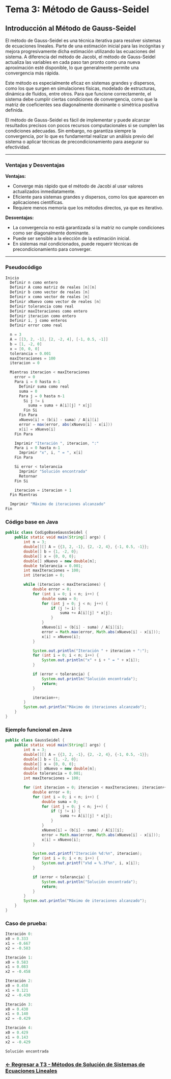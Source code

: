 # Tema 3: Método de Gauss-Seidel

## Introducción al Método de Gauss-Seidel

El método de Gauss-Seidel es una técnica iterativa para resolver sistemas de ecuaciones lineales. Parte de una estimación inicial para las incógnitas y mejora progresivamente dicha estimación utilizando las ecuaciones del sistema. A diferencia del método de Jacobi, el método de Gauss-Seidel actualiza las variables en cada paso tan pronto como una nueva aproximación esté disponible, lo que generalmente permite una convergencia más rápida.

Este método es especialmente eficaz en sistemas grandes y dispersos, como los que surgen en simulaciones físicas, modelado de estructuras, dinámica de fluidos, entre otros. Para que funcione correctamente, el sistema debe cumplir ciertas condiciones de convergencia, como que la matriz de coeficientes sea diagonalmente dominante o simétrica positiva definida.

El método de Gauss-Seidel es fácil de implementar y puede alcanzar resultados precisos con pocos recursos computacionales si se cumplen las condiciones adecuadas. Sin embargo, no garantiza siempre la convergencia, por lo que es fundamental realizar un análisis previo del sistema o aplicar técnicas de precondicionamiento para asegurar su efectividad.

---

### Ventajas y Desventajas

**Ventajas:**
- Converge más rápido que el método de Jacobi al usar valores actualizados inmediatamente.
- Eficiente para sistemas grandes y dispersos, como los que aparecen en aplicaciones científicas.
- Requiere menos memoria que los métodos directos, ya que es iterativo.

**Desventajas:**
- La convergencia no está garantizada si la matriz no cumple condiciones como ser diagonalmente dominante.
- Puede ser sensible a la elección de la estimación inicial.
- En sistemas mal condicionados, puede requerir técnicas de precondicionamiento para converger.

---

### Pseudocódigo

```java
Inicio
  Definir n como entero
  Definir A como matriz de reales [n][n]
  Definir b como vector de reales [n]
  Definir x como vector de reales [n]
  Definir xNuevo como vector de reales [n]
  Definir tolerancia como real
  Definir maxIteraciones como entero
  Definir iteracion como entero
  Definir i, j como enteros
  Definir error como real

  n = 3
  A = [[3, 2, -1], [2, -2, 4], [-1, 0.5, -1]]
  b = [1, -2, 0]
  x = [0, 0, 0]
  tolerancia = 0.001
  maxIteraciones = 100
  iteracion = 0

  Mientras iteracion < maxIteraciones
    error = 0
    Para i = 0 hasta n-1
      Definir suma como real
      suma = 0
      Para j = 0 hasta n-1
        Si j != i
          suma = suma + A[i][j] * x[j]
        Fin Si
      Fin Para
      xNuevo[i] = (b[i] - suma) / A[i][i]
      error = max(error, abs(xNuevo[i] - x[i]))
      x[i] = xNuevo[i]
    Fin Para

    Imprimir "Iteración ", iteracion, ":"
    Para i = 0 hasta n-1
      Imprimir "x", i, " = ", x[i]
    Fin Para

    Si error < tolerancia
      Imprimir "Solución encontrada"
      Retornar
    Fin Si

    iteracion = iteracion + 1
  Fin Mientras

  Imprimir "Máximo de iteraciones alcanzado"
Fin
```

### Código base en Java

```java
public class CodigoBaseGaussSeidel {
    public static void main(String[] args) {
        int n = 3;
        double[][] A = {{3, 2, -1}, {2, -2, 4}, {-1, 0.5, -1}};
        double[] b = {1, -2, 0};
        double[] x = {0, 0, 0};
        double[] xNuevo = new double[n];
        double tolerancia = 0.001;
        int maxIteraciones = 100;
        int iteracion = 0;

        while (iteracion < maxIteraciones) {
            double error = 0;
            for (int i = 0; i < n; i++) {
                double suma = 0;
                for (int j = 0; j < n; j++) {
                    if (j != i) {
                        suma += A[i][j] * x[j];
                    }
                }
                xNuevo[i] = (b[i] - suma) / A[i][i];
                error = Math.max(error, Math.abs(xNuevo[i] - x[i]));
                x[i] = xNuevo[i];
            }

            System.out.println("Iteración " + iteracion + ":");
            for (int i = 0; i < n; i++) {
                System.out.println("x" + i + " = " + x[i]);
            }

            if (error < tolerancia) {
                System.out.println("Solución encontrada");
                return;
            }

            iteracion++;
        }
        System.out.println("Máximo de iteraciones alcanzado");
    }
}
```

### Ejemplo funcional en Java

```java
public class GaussSeidel {
    public static void main(String[] args) {
        int n = 3;
        double[][] A = {{3, 2, -1}, {2, -2, 4}, {-1, 0.5, -1}};
        double[] b = {1, -2, 0};
        double[] x = {0, 0, 0};
        double[] xNuevo = new double[n];
        double tolerancia = 0.001;
        int maxIteraciones = 100;

        for (int iteracion = 0; iteracion < maxIteraciones; iteracion++) {
            double error = 0;
            for (int i = 0; i < n; i++) {
                double suma = 0;
                for (int j = 0; j < n; j++) {
                    if (j != i) {
                        suma += A[i][j] * x[j];
                    }
                }
                xNuevo[i] = (b[i] - suma) / A[i][i];
                error = Math.max(error, Math.abs(xNuevo[i] - x[i]));
                x[i] = xNuevo[i];
            }

            System.out.printf("Iteración %d:%n", iteracion);
            for (int i = 0; i < n; i++) {
                System.out.printf("x%d = %.3f%n", i, x[i]);
            }

            if (error < tolerancia) {
                System.out.println("Solución encontrada");
                return;
            }
        }
        System.out.println("Máximo de iteraciones alcanzado");
    }
}
```

### Caso de prueba:

```java
Iteración 0:
x0 = 0.333
x1 = -0.667
x2 = -0.583

Iteración 1:
x0 = 0.583
x1 = 0.083
x2 = -0.458

Iteración 2:
x0 = 0.458
x1 = 0.121
x2 = -0.430

Iteración 3:
x0 = 0.430
x1 = 0.140
x2 = -0.429

Iteración 4:
x0 = 0.429
x1 = 0.143
x2 = -0.429

Solución encontrada
```
### [<- Regresar a T3 - Métodos de Solución de Sistemas de Ecuaciones Lineales ](https://github.com/Yayackie/Trabajos_Metodos-Numericos/blob/main/T3%20-%20M%C3%A9todos%20de%20Soluci%C3%B3n%20de%20Sistemas%20de%20Ecuaciones%20Lineales/Introducci%C3%B3n%20a%20los%20M%C3%A9todos%20de%20Soluci%C3%B3n%20de%20Sistemas%20de%20Ecuaciones%20Lineales.md)
